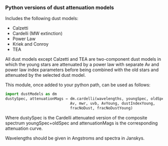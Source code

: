 ### Python versions of dust attenuation models

Includes the following dust models:
- Calzetti
- Cardelli (MW extinction)
- Power Law
- Kriek and Conroy
- TEA

All dust models except Calzetti and TEA are two-component dust models in which the young stars are
attenuated by a power law with separate Av and power law index parameters before 
being combined with the old stars and attenuated by the selected dust model.

This module, once added to your python path, can be used as follows:

```python 
import dustModels as dm
dustySpec, attenuationMags = dm.cardelli(wavelengths, youngSpec, oldSpec,
                             Av, mwr, uvb, AvYoung, dustIndexYoung,
                             fracNoDust, fracNoDustYoung)
```

Where dustySpec is the Cardelli attenuated version of the composite spectrum youngSpec+oldSpec 
and attenuationMags is the corresponding attenuation curve.

Wavelengths should be given in Angstroms and spectra in Janskys.
